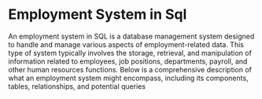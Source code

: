 # Employment System in Sql
An employment system in SQL is a database management system designed to handle and manage various aspects of employment-related data. This type of system typically involves the storage, retrieval, and manipulation of information related to employees, job positions, departments, payroll, and other human resources functions. Below is a comprehensive description of what an employment system might encompass, including its components, tables, relationships, and potential queries

